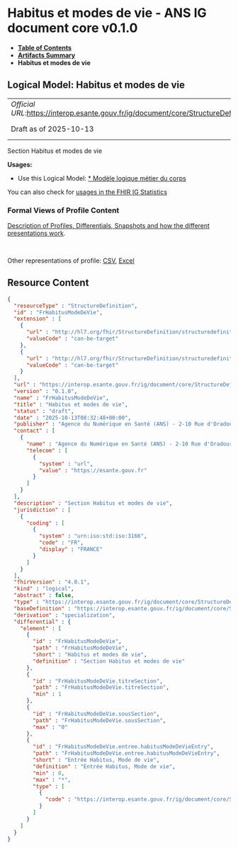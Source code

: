 # Habitus et modes de vie - ANS IG document core v0.1.0

* [**Table of Contents**](toc.md)
* [**Artifacts Summary**](artifacts.md)
* **Habitus et modes de vie**

## Logical Model: Habitus et modes de vie 

| | |
| :--- | :--- |
| *Official URL*:https://interop.esante.gouv.fr/ig/document/core/StructureDefinition/FrHabitusModeDeVie | *Version*:0.1.0 |
| Draft as of 2025-10-13 | *Computable Name*:FrHabitusModeDeVie |

 
Section Habitus et modes de vie 

**Usages:**

* Use this Logical Model: [* Modèle logique métier du corps](StructureDefinition-CorpsDocument.md)

You can also check for [usages in the FHIR IG Statistics](https://packages2.fhir.org/xig/ans.document.fr.core|current/StructureDefinition/FrHabitusModeDeVie)

### Formal Views of Profile Content

 [Description of Profiles, Differentials, Snapshots and how the different presentations work](http://build.fhir.org/ig/FHIR/ig-guidance/readingIgs.html#structure-definitions). 

 

Other representations of profile: [CSV](StructureDefinition-FrHabitusModeDeVie.csv), [Excel](StructureDefinition-FrHabitusModeDeVie.xlsx) 



## Resource Content

```json
{
  "resourceType" : "StructureDefinition",
  "id" : "FrHabitusModeDeVie",
  "extension" : [
    {
      "url" : "http://hl7.org/fhir/StructureDefinition/structuredefinition-type-characteristics",
      "valueCode" : "can-be-target"
    },
    {
      "url" : "http://hl7.org/fhir/StructureDefinition/structuredefinition-type-characteristics",
      "valueCode" : "can-be-target"
    }
  ],
  "url" : "https://interop.esante.gouv.fr/ig/document/core/StructureDefinition/FrHabitusModeDeVie",
  "version" : "0.1.0",
  "name" : "FrHabitusModeDeVie",
  "title" : "Habitus et modes de vie",
  "status" : "draft",
  "date" : "2025-10-13T08:32:48+00:00",
  "publisher" : "Agence du Numérique en Santé (ANS) - 2-10 Rue d'Oradour-sur-Glane, 75015 Paris",
  "contact" : [
    {
      "name" : "Agence du Numérique en Santé (ANS) - 2-10 Rue d'Oradour-sur-Glane, 75015 Paris",
      "telecom" : [
        {
          "system" : "url",
          "value" : "https://esante.gouv.fr"
        }
      ]
    }
  ],
  "description" : "Section Habitus et modes de vie",
  "jurisdiction" : [
    {
      "coding" : [
        {
          "system" : "urn:iso:std:iso:3166",
          "code" : "FR",
          "display" : "FRANCE"
        }
      ]
    }
  ],
  "fhirVersion" : "4.0.1",
  "kind" : "logical",
  "abstract" : false,
  "type" : "https://interop.esante.gouv.fr/ig/document/core/StructureDefinition/FrHabitusModeDeVie",
  "baseDefinition" : "https://interop.esante.gouv.fr/ig/document/core/StructureDefinition/Section",
  "derivation" : "specialization",
  "differential" : {
    "element" : [
      {
        "id" : "FrHabitusModeDeVie",
        "path" : "FrHabitusModeDeVie",
        "short" : "Habitus et modes de vie",
        "definition" : "Section Habitus et modes de vie"
      },
      {
        "id" : "FrHabitusModeDeVie.titreSection",
        "path" : "FrHabitusModeDeVie.titreSection",
        "min" : 1
      },
      {
        "id" : "FrHabitusModeDeVie.sousSection",
        "path" : "FrHabitusModeDeVie.sousSection",
        "max" : "0"
      },
      {
        "id" : "FrHabitusModeDeVie.entree.habitusModeDeVieEntry",
        "path" : "FrHabitusModeDeVie.entree.habitusModeDeVieEntry",
        "short" : "Entrée Habitus, Mode de vie",
        "definition" : "Entrée Habitus, Mode de vie",
        "min" : 0,
        "max" : "*",
        "type" : [
          {
            "code" : "https://interop.esante.gouv.fr/ig/document/core/StructureDefinition/FrHabitusModeDeVieEntry"
          }
        ]
      }
    ]
  }
}

```
